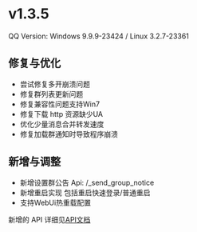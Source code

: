 # v1.3.5

QQ Version: Windows 9.9.9-23424 / Linux 3.2.7-23361

## 修复与优化
* 尝试修复多开崩溃问题
* 修复群列表更新问题
* 修复兼容性问题支持Win7
* 修复下载 http 资源缺少UA
* 优化少量消息合并转发速度
* 修复加载群通知时导致程序崩溃
  
## 新增与调整
* 新增设置群公告 Api: /_send_group_notice
* 新增重启实现 包括重启快速登录/普通重启
* 支持WebUi热重载配置

新增的 API 详细见[API文档](https://napneko.github.io/zh-CN/develop/extends_api)
